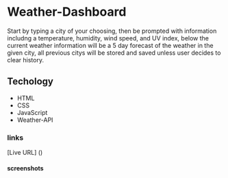 # Weather-Dashboard
Start by typing a city of your choosing, then be prompted with information includng a temperature, humidity, wind speed, and UV index, below the current weather information will be a 5 day forecast of the weather in the given city, all previous citys will be stored and saved unless user decides to clear history.

## Techology 
* HTML
* CSS
* JavaScript
* Weather-API
### links
[Live URL] ()

#### screenshots
